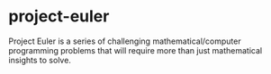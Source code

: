# project-euler
Project Euler is a series of challenging mathematical/computer programming problems that will require more than just mathematical insights to solve.
